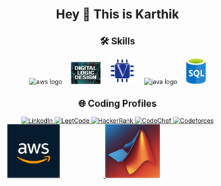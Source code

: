 <h1 align="center">Hey 👋 This is Karthik</h1>

###

<!-- Skills Section -->
<h2 align="center">🛠️ Skills</h2>
<div align="center">
  <img src="https://skillicons.dev/icons?i=aws" height="60" alt="aws logo"  />
  <img width="12" />
  <img src="https://github.com/Karthik-40019/Karthik-40019/blob/main/DLD.png" height="50" alt="dld logo"  />
  <img width="12" />
  <img src="https://github.com/Karthik-40019/Karthik-40019/blob/main/verilog.png" height="60" alt="verilog logo"  />
  <img width="12" />
  <img src="https://cdn.jsdelivr.net/gh/devicons/devicon/icons/java/java-original.svg" height="60" alt="java logo"  />
  <img width="12" />
  <img src="https://github.com/Karthik-40019/Karthik-40019/blob/main/sql.png" height="60" alt="sql logo"  />
</div>

###

<!-- Coding Profiles Section -->
<h2 align="center">🌐 Coding Profiles</h2>
<div align="center">

  <!-- LinkedIn -->
  <a href="https://www.linkedin.com/in/karthik-potnuru-a0b372310/" target="_blank">
    <img src="https://img.shields.io/badge/LinkedIn-0077B5?style=flat-square&logo=linkedin&logoColor=white" height="50" alt="LinkedIn" />
  </a>

  <!-- LeetCode -->
  <a href="https://leetcode.com/u/karthik7565/" target="_blank">
    <img src="https://img.shields.io/badge/LeetCode-FFA116?style=flat-square&logo=leetcode&logoColor=white" height="50" alt="LeetCode" />
  </a>

  <!-- HackerRank -->
  <a href="https://www.hackerrank.com/profile/karthik7565" target="_blank">
    <img src="https://img.shields.io/badge/HackerRank-2EC866?style=flat-square&logo=hackerrank&logoColor=white" height="50" alt="HackerRank" />
  </a>

  <!-- CodeChef -->
  <a href="https://www.codechef.com/users/karthik7565" target="_blank">
    <img src="https://img.shields.io/badge/CodeChef-5B4638?style=flat-square&logo=codechef&logoColor=white" height="50" alt="CodeChef" />
  </a>

  <!-- Codeforces -->
  <a href="https://codeforces.com/profile/karthik7565" target="_blank">
    <img src="https://img.shields.io/badge/Codeforces-1F8ACB?style=flat-square&logo=codeforces&logoColor=white" height="50" alt="Codeforces" />
  </a>

</div>
<div style="white-space: nowrap;">
  <a href="https://aws.amazon.com/" target="_blank">
    <img src="https://github.com/Karthik-40019/Karthik-40019/blob/main/aws.jpg" 
         width="120" style="margin-right: 100px;">
  </a>

  <a href="https://github.com/Karthik-40019/MATLAB" target="_blank">
    <img src="https://github.com/Karthik-40019/Karthik-40019/blob/main/matlab.png" 
         width="125">
  </a>
</div>





